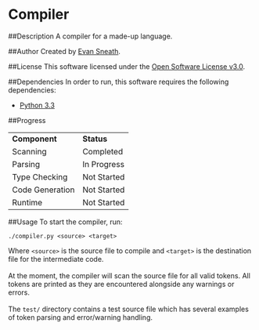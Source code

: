 Compiler
========

##Description
A compiler for a made-up language.

##Author
Created by [Evan Sneath](http://github.com/evansneath).

##License
This software licensed under the [Open Software License v3.0](http://www.opensource.org/licenses/OSL-3.0).

##Dependencies
In order to run, this software requires the following dependencies:

* [Python 3.3](http://python.org/download/releases/3.3.0/)

##Progress

<table>
<tr><td><b>Component</b></td><td><b>Status</b></td></tr>
<tr><td>Scanning</td><td>Completed</td></tr>
<tr><td>Parsing</td><td>In Progress</td></tr>
<tr><td>Type Checking</td><td>Not Started</td></tr>
<tr><td>Code Generation</td><td>Not Started</td></tr>
<tr><td>Runtime</td><td>Not Started</td></tr>
</table>

##Usage
To start the compiler, run:
```
./compiler.py <source> <target>
```
Where `<source>` is the source file to compile and `<target>` is the destination
file for the intermediate code.
<br/><br/>
At the moment, the compiler will scan the source file for all valid tokens. All tokens are printed as
they are encountered alongside any warnings or errors.
<br/><br/>
The `test/` directory contains a test source file which has several examples of
token parsing and error/warning handling.

